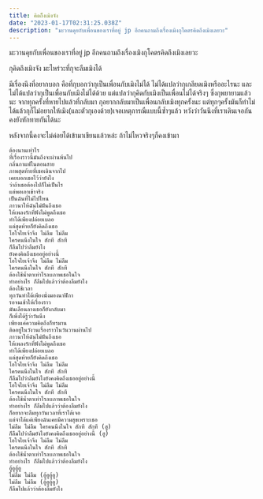 ```yaml
---
title: คิดถึึงเมิงจัง
date: "2023-01-17T02:31:25.038Z"
description: "มะวานคุยกับเพื่อนของเราที่อยู่ jp อีกคนถามถึงเรื่องเมิงกุโคตรคิดถึงเมิงเลยวะ"
---
```


มะวานคุยกับเพื่อนของเราที่อยู่ jp อีกคนถามถึงเรื่องเมิงกุโคตรคิดถึงเมิงเลยวะ

กุคิดถึงเมิงจัง มะไหร่วะที่กุจะลืมเมิงได้

มีเรื่องนึงที่อยากบอก คือที่กุบอกว่ากุเป็นเพื่อนกับเมิงไม่ได้ ไม่ได้แปลว่ากุเกลียดเมิงหรืออะไรนะ และไม่ได้แปลว่ากุเป็นเพื่อนกับเมิงไม่ได้ด้วย
แต่แปลว่ากุคิดกับเมิงเป็นเพื่อนไม่ได้จริงๆ ซึ่งกุพยายามแล้วนะ จากทุกครั้งที่หายไปแล้วที่กลับมา กุอยากกลับมาเป็นเพื่อนกลับเมิงทุกครั้งนะ แต่ทุกๆครั้งมันก็ทำไม่ได้แล้วกุก็ไม่อยากให้เมิง(และตัวกุเองด้วย)เจอเหตุการณืแบบนี้ซ้ำๆแล้ว 
หวังว่าวันนึงที่เราเดินเจอกันคงยังทักทายกันได้นะ

หลังจากนี้คงจะไม่ค่อยได้เข้ามาเขียนแล้วหล่ะ ถ้าไม่ไหวจริงๆก็คงเข้ามา

```
ต้องนานเท่าไร
ที่เรื่องราวนี้มันถึงจะผ่านพ้นไป
กลิ่นกาแฟในตอนสาย
ภาพสุดท้ายที่เธอเดินจากไป
เคยบอกเธอไว้ว่ายังไง
ว่าถ้าเธอต้องไปก็ไม่เป็นไร
แต่พอเอาเข้าจริง
เป็นฉันที่ไม่ไปไหน
ภาวนาให้ฉันไม่ฝันถึงเธอ
ให้เพลงรักที่ฟังไม่พูดถึงเธอ
ทำได้เพียงปล่อยเบลอ
แต่สุดท้ายก็ยังคิดถึงเธอ
โอใจไยเจ้าจึง ไม่ลืม ไม่ลืม
ใครคนนึงในใจ สักที สักที
ก็ลืมไปว่าลืมยังไง
ยังคงคิดถึงเธออยู่อย่างนี้
โอใจไยเจ้าจึง ไม่ลืม ไม่ลืม
ใครคนนึงในใจ สักที สักที
ต้องใช้น้ำตาเท่าไรลบภาพเธอในใจ
ทำอย่างไร ก็ลืมไปแล้วว่าต้องลืมยังไง
ต้องใช้เวลา
ทุกวันทำได้เพียงนั่งมองนาฬิกา
รอจนเช้าให้เรื่องราว
มันเลือนลางเธอก็ยังกลับมา
ก็เพิ่งได้รู้ว่าวันนึง
เพียงแค่ความคิดถึงก็ทรมาน
ติดอยู่ในวังวนเรื่องราวในวันวานผ่านไป
ภาวนาให้ฉันไม่ฝันถึงเธอ
ให้เพลงรักที่ฟังไม่พูดถึงเธอ
ทำได้เพียงปล่อยเบลอ
แต่สุดท้ายก็ยังคิดถึงเธอ
โอใจไยเจ้าจึง ไม่ลืม ไม่ลืม
ใครคนนึงในใจ สักที สักที
ก็ลืมไปว่าลืมยังไงยังคงคิดถึงเธออยู่อย่างนี้
โอใจไยเจ้าจึง ไม่ลืม ไม่ลืม
ใครคนนึงในใจ สักที สักที
ต้องใช้น้ำตาเท่าไรลบภาพเธอในใจ
ทำอย่างไร ก็ลืมไปแล้วว่าต้องลืมยังไง
ก็อยากจะลืมทุกวันเวลาที่เราได้เจอ
แต่จำได้แค่เพียงฉันเคยมีความสุขเพราะเธอ
ไม่ลืม ไม่ลืม ใครคนนึงในใจ สักที สักที (ฮู)
ก็ลืมไปว่าลืมยังไงยังคงคิดถึงเธออยู่อย่างนี้ (ฮู)
โอใจไยเจ้าจึง ไม่ลืม ไม่ลืม
ใครคนนึงในใจ สักที สักที
ต้องใช้น้ำตาเท่าไรลบภาพเธอในใจ
ทำอย่างไร ก็ลืมไปแล้วว่าต้องลืมยังไง
อู้อูอู้อู
ไม่ลืม ไม่ลืม (อู้อูอู้อู)
ไม่ลืม ไม่ลืม (อู้อูอู้อู)
ก็ลืมไปแล้วว่าต้องลืมยังไง
```
